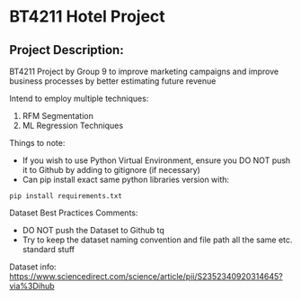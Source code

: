 # BT4211 Hotel Project

## Project Description:

BT4211 Project by Group 9 to improve marketing campaigns and improve business processes by better estimating future revenue

Intend to employ multiple techniques:

1. RFM Segmentation
2. ML Regression Techniques

Things to note:

- If you wish to use Python Virtual Environment, ensure you DO NOT push it to Github by adding to gitignore (if necessary)
- Can pip install exact same python libraries version with:

```
pip install requirements.txt
```

Dataset Best Practices Comments:

- DO NOT push the Dataset to Github tq
- Try to keep the dataset naming convention and file path all the same etc. standard stuff


Dataset info: 
https://www.sciencedirect.com/science/article/pii/S2352340920314645?via%3Dihub

